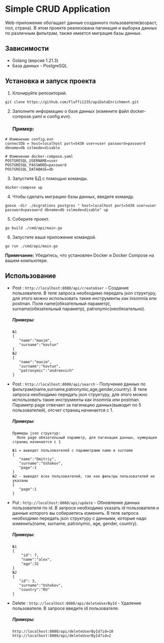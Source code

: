 # Simple CRUD Application
Web-приложение обогащает данные созданного пользователя(возраст, пол, страна). В этом проекте реализована пагинация и выборка данных по различным фильтрам, также имеется миграция базы данных. 

## Зависимости
- Golang (версия 1.21.3)
- База данных - PostgreSQL

## Установка и запуск проекта
  1) Клонируйте репозиторий.
  ```
  git clone https://github.com/Fluffi1235/apiDataEnrichment.git
  ```
  2) Заполните информацию о базе данных (измените файл docker-compose.yaml и config.evn).
     ### Пример:
  ```
  # Изменение config.evn
  connectDb = host=localhost port=5430 user=user password=password dbname=db sslmode=disable

  # Изменение docker-compose.yaml
  POSTGRESQL_USERNAME=user
  POSTGRESQL_PASSWORD=password
  POSTGRESQL_DATABASE=db
  ```
  3) Запустите БД с помощью команды.
  ```
  docker-compose up
  ```
  4) Чтобы сделать миграцию базы данных, введите команду.
  ```
  goose -dir ./migrations postgres " host=localhost port=5430 user=user password=password dbname=db sslmode=disable" up
  ```
  5) Соберите проект.
  ```
  go build ./cmd/api/main.go
  ```
  6) Запустите ваше приложение командой.
  ```
  go run ./cmd/api/main.go 
  ```
  **Примечание:** Убедитесь, что установлен Docker и Docker Compose на вашем компьютере.
## Использование
  - Post : `http://localhost:8080/api/createUser` - Создание пользователя. В теле запроса необходимо передать json структуру, для этого можно использовать такие инструменты как insomnia или postman. Поля name(обязательный параметр), surname(обязательный параметр), patronymic(необязательно).
    ##### Примеры: 
    ```
    №1
    {
	   "name":"maxim",
	   "surname":"kovtun"
    }
    №2
    {
	   "name":"maxim",
	   "surname":"kovtun",
	   "patronymic":"andreevich"
    }
    ```
  - Post : `http://localhost:8080/api/search` - Получение данных по фильтрам(name,surname,patronymic,age,gender,country). В теле запроса необходимо передать json структуру, для этого можно использовать такие инструменты как insomnia или postman. Параметр page отвечает за пагинацию данных(выводит по 5 пользователей), отсчет страниц начинается с 1.
    ##### Примеры: 
    ```
    Примеры json структур:
      Поле page обязательный параметр, для пагинации данных, нумерация страниц начинается с 1
  
    №1 = выведет пользователей с параметрами name и surname 
    {
	   "name":"Dmitriy",
	   "surname":"Ushakov",
	   "page":1
    }
    №2 - выведет всех пользователей, так как фильтры пользователей не указаны
    {
	   "page":1
    }
     ```
  - Put : `http://localhost:8080/api/update` - Обновление данных пользователя по id. В запросе необходимо указать id пользователя и данные которого вы собираетесь изменить. В теле запроса необходимо передать json структуру с данными, которые надо изменить(name, surname, patronymic, age, gender, country).
    ##### Примеры: 
    ``` 
    №1
    {
	    "id": 7,
	    "name":"alex",
  	    "age":32
    }
    №2
    {
	   "id": 3,
	   "surname":"Ushakov",
	   "country":"RU" 
    }
    ```
  - Delete : `http://localhost:8080/api/deleteUserById` - Удаление пользователя. В запросе введите id пользователя. 
    ##### Примеры: 
    ``` 
    http://localhost:8080/api/deleteUserById?id=10
    http://localhost:8080/api/deleteUserById?id=2
    ```
